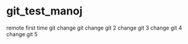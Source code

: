 # git_test_manoj
remote
first time git
change git
change git 2
change git 3
change git 4
change git 5

